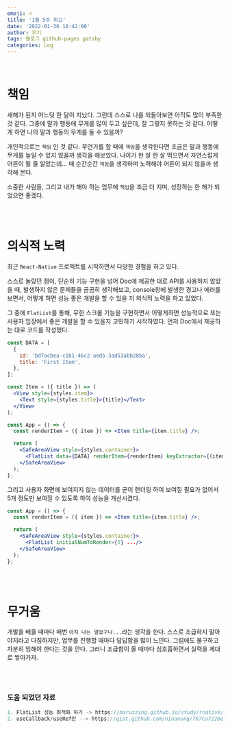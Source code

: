 ```yaml
---
emoji: 🔥
title: '1월 5주 회고'
date: '2022-01-30 18:42:00'
author: 우기
tags: 블로그 github-pages gatsby
categories: Log
---
```


<br>

# 책임

새해가 된지 어느덧 한 달이 지났다. 그런데 스스로 나를 되돌아보면 아직도 많이 부족한 것 같다.
그중에 말과 행동에 무게를 많이 두고 싶은데, 잘 그렇지 못하는 것 같다.
어떻게 하면 나의 말과 행동의 무게를 둘 수 있을까?

개인적으로는 `책임` 인 것 같다.
무언가를 할 때에 `책임`을 생각한다면 조금은 말과 행동에 무게를 높일 수 있지 않을까 생각을 해보았다.
나이가 한 살 한 살 먹으면서 자연스럽게 어른이 될 줄 알았는데...
매 순간순간 `책임`을 생각하며 노력해야 어른이 되지 않을까 생각해 본다.

소중한 사람들, 그리고 내가 해야 하는 업무에 `책임`을 조금 더 지며, 성장하는 한 해가 되었으면 좋겠다.

<br>
<br>

# 의식적 노력

최근 `React-Native` 프로젝트를 시작하면서 다양한 경험을 하고 있다.

스스로 놀랐던 점이, 단순히 기능 구현을 넘어 Doc에 제공한 대로 API를 사용하지 않았을 때, 발생하지 않은 문제들을 곰곰히 생각해보고, console창에 발생한 경고나 에러를 보면서, 어떻게 하면 성능 좋은 개발을 할 수 있을 지 의식적 노력을 하고 있었다.

그 중에 `FlatList`를 통해, 무한 스크롤 기능을 구현하면서 어떻게하면 성능적으로 또는 사용자 입장에서 좋은 개발을 할 수 있을지 고민하기 시작하였다.
먼저 Doc에서 제공하는 대로 코드를 작성했다.

```jsx
const DATA = [
  {
    id: 'bd7acbea-c1b1-46c2-aed5-3ad53abb28ba',
    title: 'First Item',
  },
];

const Item = ({ title }) => (
  <View style={styles.item}>
    <Text style={styles.title}>{title}</Text>
  </View>
);

const App = () => {
  const renderItem = ({ item }) => <Item title={item.title} />;

  return (
    <SafeAreaView style={styles.container}>
      <FlatList data={DATA} renderItem={renderItem} keyExtractor={(item) => item.id} />
    </SafeAreaView>
  );
};
```

그리고 사용자 화면에 보여지지 않는 데이터를 굳이 랜더링 하여 보여질 필요가 없어서 5개 정도만 보여질 수 있도록 하여 성능을 개선시켰다.

```jsx
const App = () => {
  const renderItem = ({ item }) => <Item title={item.title} />;

  return (
    <SafeAreaView style={styles.container}>
      <FlatList initialNumToRender={5} .../>
    </SafeAreaView>
  );
};
```

<br>
<br>

# 무거움

개발을 배울 때마다 매번 `아직 나는 멀었구나...`라는 생각을 한다. 스스로 조급하지 말아야지라고 다짐하지만, 업무를 진행할 때마다 답답함을 많이 느낀다.
그럼에도 불구하고 차분히 임해야 한다는 것을 안다. 그러니 조급함이 올 때마다 심호흡하면서 실력을 제대로 쌓아가자.

<br>
<br>

### 도움 되었던 자료

```js
1. FlatList 성능 최적화 하기 -> https://maruzzing.github.io/study/rnative/React-Native-FlatList-%EC%B5%9C%EC%A0%81%ED%99%94-%ED%95%98%EA%B8%B0/
2. useCallback/useRef란 --> https://gist.github.com/ninanung/767ca722befa8b0affe51ffa0064296b
```

```toc

```
